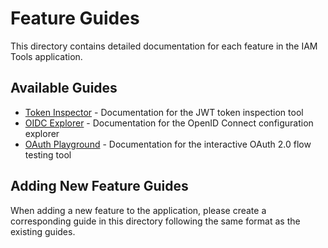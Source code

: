 # Feature Guides

This directory contains detailed documentation for each feature in the IAM Tools application.

## Available Guides

- [Token Inspector](./token-inspector.md) - Documentation for the JWT token inspection tool
- [OIDC Explorer](./oidc-explorer.md) - Documentation for the OpenID Connect configuration explorer
- [OAuth Playground](./oauth-playground.md) - Documentation for the interactive OAuth 2.0 flow testing tool

## Adding New Feature Guides

When adding a new feature to the application, please create a corresponding guide in this directory following the same format as the existing guides.
